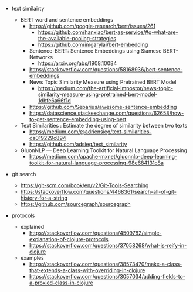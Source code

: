 
- text similairty
    - BERT word and sentence embeddings
        - https://github.com/google-research/bert/issues/261
            - https://github.com/hanxiao/bert-as-service/#q-what-are-the-available-pooling-strategies
            - https://github.com/imgarylai/bert-embedding
        - Sentence-BERT: Sentence Embeddings using Siamese BERT-Networks
            - https://arxiv.org/abs/1908.10084
        - https://stackoverflow.com/questions/58168936/bert-sentence-embeddings
        - News Topic Similarity Measure using Pretrained BERT Model
            - https://medium.com/the-artificial-impostor/news-topic-similarity-measure-using-pretrained-bert-model-1dbfe6a66f1d
        - https://github.com/Separius/awesome-sentence-embedding
        - https://datascience.stackexchange.com/questions/62658/how-to-get-sentence-embedding-using-bert
    - Text Similarities : Estimate the degree of similarity between two texts
        - https://medium.com/@adriensieg/text-similarities-da019229c894
        - https://github.com/adsieg/text_similarity
    - GluonNLP — Deep Learning Toolkit for Natural Language Processing
        - https://medium.com/apache-mxnet/gluonnlp-deep-learning-toolkit-for-natural-language-processing-98e684131c8a
    
    
- git search
    - https://git-scm.com/book/en/v2/Git-Tools-Searching
    - https://stackoverflow.com/questions/4468361/search-all-of-git-history-for-a-string
    - https://github.com/sourcegraph/sourcegraph

- protocols
    - explained
        - https://stackoverflow.com/questions/4509782/simple-explanation-of-clojure-protocols
        - https://stackoverflow.com/questions/37058268/what-is-reify-in-clojure
    - examples
        - https://stackoverflow.com/questions/38573470/make-a-class-that-extends-a-class-with-overriding-in-clojure
        - https://stackoverflow.com/questions/3057034/adding-fields-to-a-proxied-class-in-clojure
    